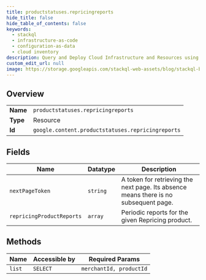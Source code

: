 ```yaml
---
title: productstatuses.repricingreports
hide_title: false
hide_table_of_contents: false
keywords:
  - stackql
  - infrastructure-as-code
  - configuration-as-data
  - cloud inventory
description: Query and Deploy Cloud Infrastructure and Resources using SQL
custom_edit_url: null
image: https://storage.googleapis.com/stackql-web-assets/blog/stackql-blog-post-featured-image.png
---
```

  
    

## Overview
<table><tbody>
<tr><td><b>Name</b></td><td><code>productstatuses.repricingreports</code></td></tr>
<tr><td><b>Type</b></td><td>Resource</td></tr>
<tr><td><b>Id</b></td><td><code>google.content.productstatuses.repricingreports</code></td></tr>
</tbody></table>

## Fields
| Name | Datatype | Description |
| ---- | -------- | ----------- |
| `nextPageToken` | `string` | A token for retrieving the next page. Its absence means there is no subsequent page. |
| `repricingProductReports` | `array` | Periodic reports for the given Repricing product. |
## Methods
| Name | Accessible by | Required Params |
| ---- | ------------- | --------------- |
| `list` | `SELECT` | `merchantId, productId` |
